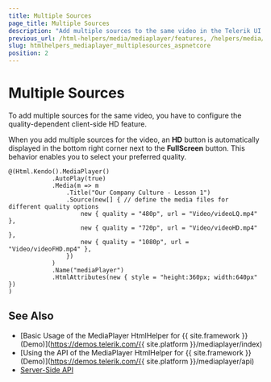 ```yaml
---
title: Multiple Sources
page_title: Multiple Sources
description: "Add multiple sources to the same video in the Telerik UI MediaPlayer for {{ site.framework }}."
previous_url: /html-helpers/media/mediaplayer/features, /helpers/media/mediaplayer/multiple-sources
slug: htmlhelpers_mediaplayer_multiplesources_aspnetcore
position: 2
---
```


# Multiple Sources

To add multiple sources for the same video, you have to configure the quality-dependent client-side HD feature.

When you add multiple sources for the video, an **HD** button is automatically displayed in the bottom right corner next to the **FullScreen** button. This behavior enables you to select your preferred quality.

```
@(Html.Kendo().MediaPlayer()
			.AutoPlay(true)
			.Media(m => m
				.Title("Our Company Culture - Lesson 1")
				.Source(new[] { // define the media files for different quality options
					new { quality = "480p", url = "Video/videoLQ.mp4" },
					new { quality = "720p", url = "Video/videoHD.mp4" },
					new { quality = "1080p", url = "Video/videoFHD.mp4" },
				})
			)
			.Name("mediaPlayer")
			.HtmlAttributes(new { style = "height:360px; width:640px" })
)
```

## See Also

* [Basic Usage of the MediaPlayer HtmlHelper for {{ site.framework }} (Demo)](https://demos.telerik.com/{{ site.platform }}/mediaplayer/index)
* [Using the API of the MediaPlayer HtmlHelper for {{ site.framework }} (Demo)](https://demos.telerik.com/{{ site.platform }}/mediaplayer/api)
* [Server-Side API](/api/mediaplayer)
